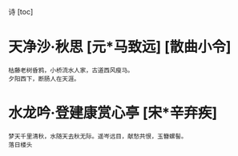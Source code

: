 诗
[toc]

# 天净沙·秋思 [元*马致远] [散曲小令]
    枯藤老树昏鸦，小桥流水人家，古道西风瘦马。
    夕阳西下，断肠人在天涯。

# 水龙吟·登建康赏心亭 [宋*辛弃疾]
    梦天千里清秋，水随天去秋无际。遥岑远目，献愁共恨，玉簪螺髻。
    落日楼头